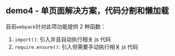 ## demo4 - 单页面解决方案，代码分割和懒加载

目前`webpack`针对此项功能提供 2 种函数：

1. `import()`: 引入并且自动执行相关 js 代码
2. `require.ensure()`: 引入但需要手动执行相关 js 代码

